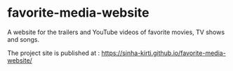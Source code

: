 # favorite-media-website
A website for the trailers and YouTube videos of favorite movies, TV shows and songs.

The project site is published at : https://sinha-kirti.github.io/favorite-media-website/
